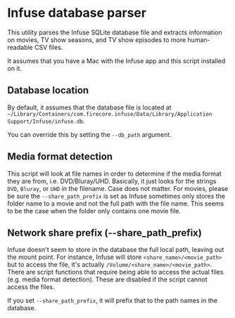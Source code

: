 # Infuse database parser
This utility parses the Infuse SQLite database file and extracts information 
on movies, TV show seasons, and TV show episodes to more human-readable CSV files.

It assumes that you have a Mac with the Infuse app and this script installed on it.

## Database location
By default, it assumes that the database file is located at 
`~/Library/Containers/com.firecore.infuse/Data/Library/Application Support/Infuse/infuse.db`.

You can override this by setting the `--db_path` argument.

## Media format detection
This script will look at file names in order to determine if the media format they
are from, i.e. DVD/Bluray/UHD. Basically, it just looks for the strings `DVD`, 
`Bluray`, or `UHD` in the filename. Case does not matter. For movies, please 
be sure the `--share_path_prefix` is set as Infuse sometimes only stores the
folder name to a movie and not the full path with the file name. This seems to be 
the case when the folder only contains one movie file.

## Network share prefix (--share_path_prefix)
Infuse doesn't seem to store in the database the full local path, leaving out 
the mount point. For instance, Infuse will store `<share_name>/<movie_path>` 
but to access the file, it's actually `/Volume/<share_name>/<movie_path>`. There 
are script functions that require being able to access the actual files 
(e.g. media format detection). These are disabled if the script cannot access 
the files.

If you set `--share_path_prefix`, it will prefix that to the path names in the 
database.
